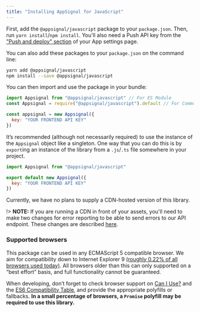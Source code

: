 ```yaml
---
title: "Installing AppSignal for JavaScript"
---
```


First, add the `@appsignal/javascript` package to your `package.json`. Then, run `yarn install`/`npm install`. You'll also need a Push API key from the ["Push and deploy" section](https://appsignal.com/redirect-to/app?to=info) of your App settings page.

You can also add these packages to your `package.json` on the command line:

```bash
yarn add @appsignal/javascript
npm install --save @appsignal/javascript
```

You can then import and use the package in your bundle:

```javascript
import Appsignal from "@appsignal/javascript" // For ES Module
const Appsignal = require("@appsignal/javascript").default // For CommonJS module

const appsignal = new Appsignal({
  key: "YOUR FRONTEND API KEY"
})
```

It’s recommended (although not necessarily required) to use the instance of the `Appsignal` object like a singleton. One way that you can do this is by `export`ing an instance of the library from a `.js`/`.ts` file somewhere in your project.

```javascript
import Appsignal from "@appsignal/javascript"

export default new Appsignal({
  key: "YOUR FRONTEND API KEY"
})
```

Currently, we have no plans to supply a CDN-hosted version of this library.

!> **NOTE:** If you are running a CDN in front of your assets, you'll need to make two changes for error reporting to be able to send errors to our API endpoint. These changes are described [here](/front-end/troubleshooting.html).

### Supported browsers

This package can be used in any ECMAScript 5 compatible browser. We aim for compatibility down to Internet Explorer 9 [(roughly 0.22% of all browsers used today)](https://www.w3counter.com/globalstats.php). All browsers older than this can only supported on a “best effort” basis, and full functionality cannot be guaranteed.

When developing, don’t forget to check browser support on [Can I Use?](https://caniuse.com/) and the [ES6 Compatibility Table](https://kangax.github.io/compat-table/es6/), and provide the appropriate polyfills or fallbacks. **In a small percentage of browsers, a `Promise` polyfill may be required to use this library.**
